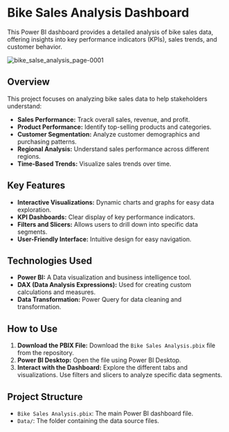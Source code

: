 # Bike Sales Analysis Dashboard

This Power BI dashboard provides a detailed analysis of bike sales data, offering insights into key performance indicators (KPIs), sales trends, and customer behavior.


![bike_salse_analysis_page-0001](https://github.com/user-attachments/assets/ff9e4fdb-587a-47d8-94e8-cc8509bcf04f)


## Overview

This project focuses on analyzing bike sales data to help stakeholders understand:

* **Sales Performance:** Track overall sales, revenue, and profit.
* **Product Performance:** Identify top-selling products and categories.
* **Customer Segmentation:** Analyze customer demographics and purchasing patterns.
* **Regional Analysis:** Understand sales performance across different regions.
* **Time-Based Trends:** Visualize sales trends over time.

## Key Features

* **Interactive Visualizations:** Dynamic charts and graphs for easy data exploration.
* **KPI Dashboards:** Clear display of key performance indicators.
* **Filters and Slicers:** Allows users to drill down into specific data segments.
* **User-Friendly Interface:** Intuitive design for easy navigation.

## Technologies Used

* **Power BI:** A Data visualization and business intelligence tool.
* **DAX (Data Analysis Expressions):** Used for creating custom calculations and measures.
* **Data Transformation:** Power Query for data cleaning and transformation.

## How to Use

1.  **Download the PBIX File:** Download the `Bike Sales Analysis.pbix` file from the repository.
2.  **Power BI Desktop:** Open the file using Power BI Desktop.
3.  **Interact with the Dashboard:** Explore the different tabs and visualizations. Use filters and slicers to analyze specific data segments.

## Project Structure

* `Bike Sales Analysis.pbix`: The main Power BI dashboard file.
* `Data/`: The folder containing the data source files.

